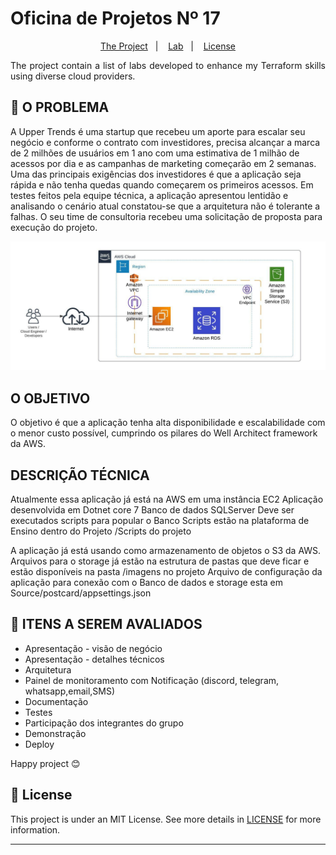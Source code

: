 # Oficina de Projetos Nº 17

<p align="center">
  <a href="#HowToUseThisProject">The Project</a>&nbsp;&nbsp;&nbsp;|&nbsp;&nbsp;&nbsp;
  <a href="#Lab">Lab</a>&nbsp;&nbsp;&nbsp;|&nbsp;&nbsp;&nbsp;
  <a href="#memo-license">License</a>
</p>


<p align="justify">The project contain a list of labs developed to enhance my Terraform skills using diverse cloud providers.</p>

## 🚀 O PROBLEMA

A Upper Trends é uma startup que recebeu um aporte para escalar seu negócio e
conforme o contrato com investidores, precisa alcançar a marca de 2 milhões de
usuários em 1 ano com uma estimativa de 1 milhão de acessos por dia e as
campanhas de marketing começarão em 2 semanas.
Uma das principais exigências dos investidores é que a aplicação seja rápida e não
tenha quedas quando começarem os primeiros acessos.
Em testes feitos pela equipe técnica, a aplicação apresentou lentidão e analisando o
cenário atual constatou-se que a arquitetura não é tolerante a falhas.
O seu time de consultoria recebeu uma solicitação de proposta para execução do
projeto.

![plot](./diagrams/arquitetura_atual.jpeg)


## O OBJETIVO
O objetivo é que a aplicação tenha alta disponibilidade e escalabilidade com o
menor custo possível, cumprindo os pilares do Well Architect framework da AWS.

## DESCRIÇÃO TÉCNICA
Atualmente essa aplicação já está na AWS em uma instância EC2
Aplicação desenvolvida em Dotnet core 7
Banco de dados SQLServer
Deve ser executados scripts para popular o Banco
Scripts estão na plataforma de Ensino dentro do Projeto /Scripts do projeto

A aplicação já está usando como armazenamento de objetos o S3 da AWS.
Arquivos para o storage já estão na estrutura de pastas que deve ficar e estão
disponíveis na pasta /imagens no projeto
Arquivo de configuração da aplicação para conexão com o Banco de dados e
storage esta em Source/postcard/appsettings.json

## 📝 ITENS A SEREM AVALIADOS
- Apresentação - visão de negócio
- Apresentação - detalhes técnicos
- Arquitetura
- Painel de monitoramento com Notificação (discord, telegram, whatsapp,email,SMS)
- Documentação
- Testes
- Participação dos integrantes do grupo
- Demonstração
- Deploy


Happy project 😊

##  🔗 License

This project is under an MIT License. See more details in [LICENSE](LICENSE) for more information.

---


